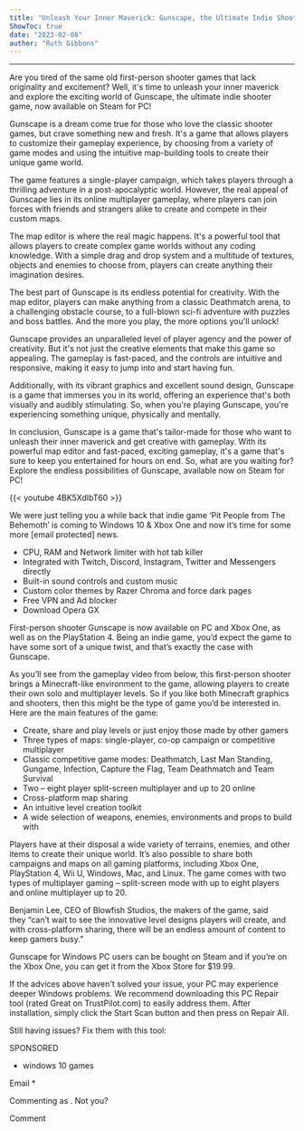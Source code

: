 ```yaml
---
title: "Unleash Your Inner Maverick: Gunscape, the Ultimate Indie Shooter, Now Available on Steam for PC!"
ShowToc: true 
date: "2023-02-08"
author: "Ruth Gibbons"
---
```

*****
Are you tired of the same old first-person shooter games that lack originality and excitement? Well, it's time to unleash your inner maverick and explore the exciting world of Gunscape, the ultimate indie shooter game, now available on Steam for PC!

Gunscape is a dream come true for those who love the classic shooter games, but crave something new and fresh. It's a game that allows players to customize their gameplay experience, by choosing from a variety of game modes and using the intuitive map-building tools to create their unique game world.

The game features a single-player campaign, which takes players through a thrilling adventure in a post-apocalyptic world. However, the real appeal of Gunscape lies in its online multiplayer gameplay, where players can join forces with friends and strangers alike to create and compete in their custom maps.

The map editor is where the real magic happens. It's a powerful tool that allows players to create complex game worlds without any coding knowledge. With a simple drag and drop system and a multitude of textures, objects and enemies to choose from, players can create anything their imagination desires.

The best part of Gunscape is its endless potential for creativity. With the map editor, players can make anything from a classic Deathmatch arena, to a challenging obstacle course, to a full-blown sci-fi adventure with puzzles and boss battles. And the more you play, the more options you'll unlock!

Gunscape provides an unparalleled level of player agency and the power of creativity. But it's not just the creative elements that make this game so appealing. The gameplay is fast-paced, and the controls are intuitive and responsive, making it easy to jump into and start having fun.

Additionally, with its vibrant graphics and excellent sound design, Gunscape is a game that immerses you in its world, offering an experience that's both visually and audibly stimulating. So, when you're playing Gunscape, you're experiencing something unique, physically and mentally.

In conclusion, Gunscape is a game that's tailor-made for those who want to unleash their inner maverick and get creative with gameplay. With its powerful map editor and fast-paced, exciting gameplay, it's a game that's sure to keep you entertained for hours on end. So, what are you waiting for? Explore the endless possibilities of Gunscape, available now on Steam for PC!

{{< youtube 4BK5XdIbT60 >}} 



We were just telling you a while back that indie game ‘Pit People from The Behemoth’ is coming to Windows 10 & Xbox One and now it’s time for some more [email protected] news.
 
- CPU, RAM and Network limiter with hot tab killer
 - Integrated with Twitch, Discord, Instagram, Twitter and Messengers directly
 - Built-in sound controls and custom music
 - Custom color themes by Razer Chroma and force dark pages
 - Free VPN and Ad blocker
 - Download Opera GX

 
First-person shooter Gunscape is now available on PC and Xbox One, as well as on the PlayStation 4. Being an indie game, you’d expect the game to have some sort of a unique twist, and that’s exactly the case with Gunscape.
 

 
As you’ll see from the gameplay video from below, this first-person shooter brings a Minecraft-like environment to the game, allowing players to create their own solo and multiplayer levels. So if you like both Minecraft graphics and shooters, then this might be the type of game you’d be interested in. Here are the main features of the game:
 
- Create, share and play levels or just enjoy those made by other gamers
 - Three types of maps: single-player, co-op campaign or competitive multiplayer
 - Classic competitive game modes: Deathmatch, Last Man Standing, Gungame, Infection, Capture the Flag, Team Deathmatch and Team Survival
 - Two – eight player split-screen multiplayer and up to 20 online
 - Cross-platform map sharing
 - An intuitive level creation toolkit
 - A wide selection of weapons, enemies, environments and props to build with

 
Players have at their disposal a wide variety of terrains, enemies, and other items to create their unique world. It’s also possible to share both campaigns and maps on all gaming platforms, including Xbox One, PlayStation 4, Wii U, Windows, Mac, and Linux. The game comes with two types of multiplayer gaming – split-screen mode with up to eight players and online multiplayer up to 20.
 
Benjamin Lee, CEO of Blowfish Studios, the makers of the game, said they “can’t wait to see the innovative level designs players will create, and with cross-platform sharing, there will be an endless amount of content to keep gamers busy.”
 
Gunscape for Windows PC users can be bought on Steam and if you’re on the Xbox One, you can get it from the Xbox Store for $19.99.
 
If the advices above haven't solved your issue, your PC may experience deeper Windows problems. We recommend downloading this PC Repair tool (rated Great on TrustPilot.com) to easily address them. After installation, simply click the Start Scan button and then press on Repair All.
 
Still having issues? Fix them with this tool:
 
SPONSORED
 
- windows 10 games

 
Email * 
 

Commenting as .
Not you?

 
Comment 





